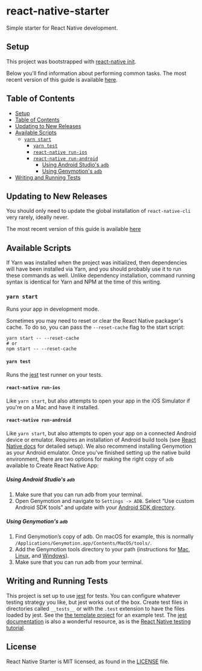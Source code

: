 # react-native-starter
Simple starter for React Native development.

## Setup

This project was bootstrapped with [react-native init](https://facebook.github.io/react-native/docs/getting-started.html#creating-a-new-application).

Below you'll find information about performing common tasks. The most recent version of this guide is available [here](https://facebook.github.io/react-native/docs/getting-started.html).

## Table of Contents

  - [Setup](#setup)
  - [Table of Contents](#table-of-contents)
  - [Updating to New Releases](#updating-to-new-releases)
  - [Available Scripts](#available-scripts)
    - [`yarn start`](#yarn-start)
      - [`yarn test`](#yarn-test)
      - [`react-native run-ios`](#react-native-run-ios)
      - [`react-native run-android`](#react-native-run-android)
        - [Using Android Studio's `adb`](#using-android-studios-adb)
        - [Using Genymotion's `adb`](#using-genymotions-adb)
  - [Writing and Running Tests](#writing-and-running-tests)

## Updating to New Releases

You should only need to update the global installation of `react-native-cli` very rarely, ideally never.

The most recent version of this guide is available [here](https://facebook.github.io/react-native/docs/upgrading#projects-built-with-native-code)

## Available Scripts

If Yarn was installed when the project was initialized, then dependencies will have been installed via Yarn, and you should probably use it to run these commands as well. Unlike dependency installation, command running syntax is identical for Yarn and NPM at the time of this writing.

### `yarn start`

Runs your app in development mode.

Sometimes you may need to reset or clear the React Native packager's cache. To do so, you can pass the `--reset-cache` flag to the start script:

```
yarn start -- --reset-cache
# or
npm start -- --reset-cache
```

#### `yarn test`

Runs the [jest](https://github.com/facebook/jest) test runner on your tests.

#### `react-native run-ios`

Like `yarn start`, but also attempts to open your app in the iOS Simulator if you're on a Mac and have it installed.

#### `react-native run-android`

Like `yarn start`, but also attempts to open your app on a connected Android device or emulator. Requires an installation of Android build tools (see [React Native docs](https://facebook.github.io/react-native/docs/getting-started.html) for detailed setup). We also recommend installing Genymotion as your Android emulator. Once you've finished setting up the native build environment, there are two options for making the right copy of `adb` available to Create React Native App:

##### Using Android Studio's `adb`

1. Make sure that you can run adb from your terminal.
2. Open Genymotion and navigate to `Settings -> ADB`. Select “Use custom Android SDK tools” and update with your [Android SDK directory](https://stackoverflow.com/questions/25176594/android-sdk-location).

##### Using Genymotion's `adb`

1. Find Genymotion’s copy of adb. On macOS for example, this is normally `/Applications/Genymotion.app/Contents/MacOS/tools/`.
2. Add the Genymotion tools directory to your path (instructions for [Mac](http://osxdaily.com/2014/08/14/add-new-path-to-path-command-line/), [Linux](http://www.computerhope.com/issues/ch001647.htm), and [Windows](https://www.howtogeek.com/118594/how-to-edit-your-system-path-for-easy-command-line-access/)).
3. Make sure that you can run adb from your terminal.

## Writing and Running Tests

This project is set up to use [jest](https://facebook.github.io/jest/) for tests. You can configure whatever testing strategy you like, but jest works out of the box. Create test files in directories called `__tests__` or with the `.test` extension to have the files loaded by jest. See the [the template project](https://github.com/react-community/create-react-native-app/blob/master/react-native-scripts/template/App.test.js) for an example test. The [jest documentation](https://facebook.github.io/jest/docs/en/getting-started.html) is also a wonderful resource, as is the [React Native testing tutorial](https://facebook.github.io/jest/docs/en/tutorial-react-native.html).


## License


React Native Starter is MIT licensed, as found in the [LICENSE][l] file.

[l]: https://github.com/Yaniislav/react-native-starter/blob/master/LICENSE
